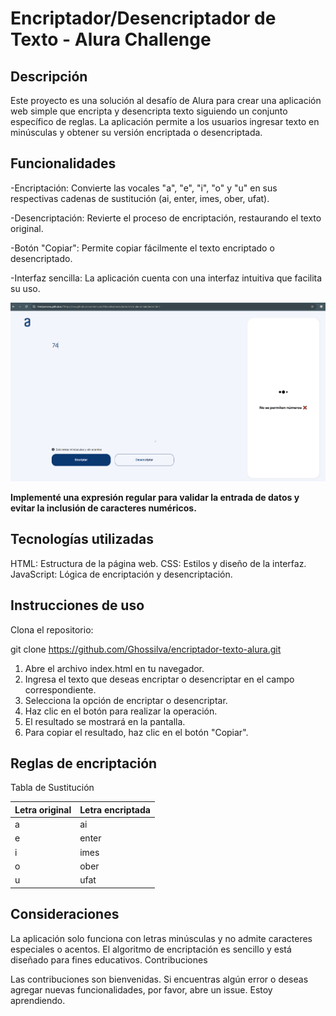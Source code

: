 <h1>Encriptador/Desencriptador de Texto - Alura Challenge</h1>

<h2>Descripción</h2>

Este proyecto es una solución al desafío de Alura para crear una aplicación web simple que encripta y desencripta texto siguiendo un conjunto específico de reglas. La aplicación permite a los usuarios ingresar texto en minúsculas y obtener su versión encriptada o desencriptada.

<h2>Funcionalidades</h2>

-Encriptación: Convierte las vocales "a", "e", "i", "o" y "u" en sus respectivas cadenas de sustitución (ai, enter, imes, ober, ufat).

-Desencriptación: Revierte el proceso de encriptación, restaurando el texto original.

-Botón "Copiar": Permite copiar fácilmente el texto encriptado o desencriptado.

-Interfaz sencilla: La aplicación cuenta con una interfaz intuitiva que facilita su uso.


![Captura de la funcionalidad de encriptación](images/Captura-funcionalidad-encriptador.PNG)

**Implementé una expresión regular para validar la entrada de datos y evitar la inclusión de caracteres numéricos.**

<h2>Tecnologías utilizadas</h2>

HTML: Estructura de la página web.
CSS: Estilos y diseño de la interfaz.
JavaScript: Lógica de encriptación y desencriptación.

<h2>Instrucciones de uso</h2>

Clona el repositorio:

git clone https://github.com/Ghossilva/encriptador-texto-alura.git

1. Abre el archivo index.html en tu navegador.
2. Ingresa el texto que deseas encriptar o desencriptar en el campo correspondiente.
3. Selecciona la opción de encriptar o desencriptar.
4. Haz clic en el botón para realizar la operación.
5. El resultado se mostrará en la pantalla.
6. Para copiar el resultado, haz clic en el botón "Copiar".

<h2>Reglas de encriptación</h2>

Tabla de Sustitución

| Letra original | Letra encriptada |
|---|---|
| a | ai |
| e | enter |
| i | imes |
| o | ober |
| u | ufat |

<h2>Consideraciones</h2>

La aplicación solo funciona con letras minúsculas y no admite caracteres especiales o acentos.
El algoritmo de encriptación es sencillo y está diseñado para fines educativos.
Contribuciones

Las contribuciones son bienvenidas. Si encuentras algún error o deseas agregar nuevas funcionalidades, por favor, abre un issue. Estoy aprendiendo. 
